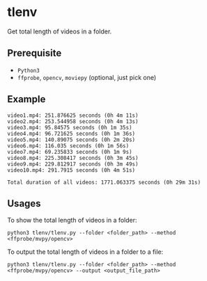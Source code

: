 # tlenv

Get total length of videos in a folder.

## Prerequisite

- `Python3`
- `ffprobe`, `opencv`, `moviepy` (optional, just pick one)

## Example

```
video1.mp4: 251.876625 seconds (0h 4m 11s)
video2.mp4: 253.544958 seconds (0h 4m 13s)
video3.mp4: 95.84575 seconds (0h 1m 35s)
video4.mp4: 96.721625 seconds (0h 1m 36s)
video5.mp4: 140.89075 seconds (0h 2m 20s)
video6.mp4: 116.035 seconds (0h 1m 56s)
video7.mp4: 69.235833 seconds (0h 1m 9s)
video8.mp4: 225.308417 seconds (0h 3m 45s)
video9.mp4: 229.812917 seconds (0h 3m 49s)
video10.mp4: 291.7915 seconds (0h 4m 51s)

Total duration of all videos: 1771.063375 seconds (0h 29m 31s)
```

## Usages

To show the total length of videos in a folder:

```
python3 tlenv/tlenv.py --folder <folder_path> --method <ffprobe/mvpy/opencv>
```

To output the total length of videos in a folder to a file:

```
python3 tlenv/tlenv.py --folder <folder_path> --method <ffprobe/mvpy/opencv> --output <output_file_path>
```
